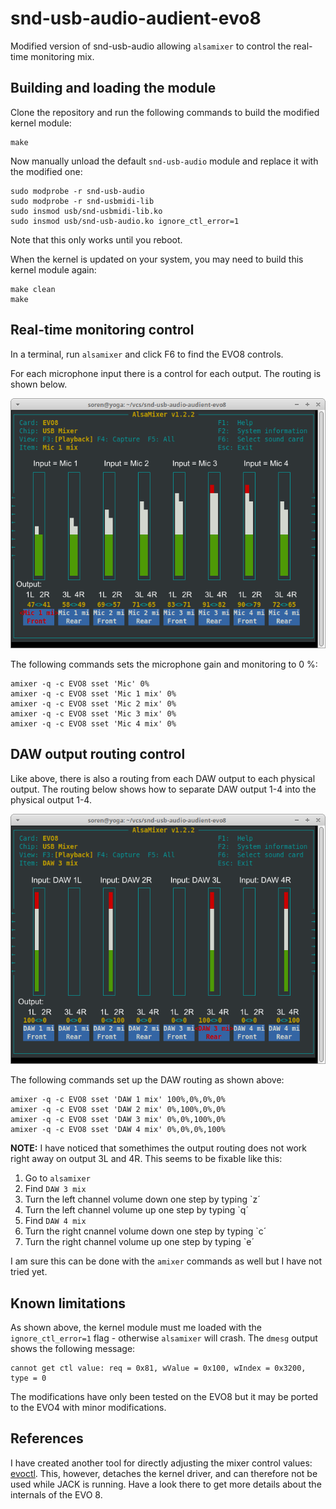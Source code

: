 snd-usb-audio-audient-evo8
==========================

Modified version of snd-usb-audio allowing `alsamixer` to control the real-time monitoring mix.

Building and loading the module
-------------------------------

Clone the repository and run the following commands to build the modified kernel module:

    make

Now manually unload the default `snd-usb-audio` module and replace it with the modified one:

    sudo modprobe -r snd-usb-audio
    sudo modprobe -r snd-usbmidi-lib
    sudo insmod usb/snd-usbmidi-lib.ko
    sudo insmod usb/snd-usb-audio.ko ignore_ctl_error=1

Note that this only works until you reboot.

When the kernel is updated on your system, you may need to build this kernel module again:

    make clean
    make

Real-time monitoring control
----------------------------

In a terminal, run `alsamixer` and click F6 to find the EVO8 controls.

For each microphone input there is a control for each output. The routing is shown below.

![Real-time monitoring in alsamixer](https://github.com/soerenbnoergaard/snd-usb-audio-audient-evo8/blob/main/img/alsamixer_1.png?raw=true)

The following commands sets the microphone gain and monitoring to 0 %:

    amixer -q -c EVO8 sset 'Mic' 0%
    amixer -q -c EVO8 sset 'Mic 1 mix' 0%
    amixer -q -c EVO8 sset 'Mic 2 mix' 0%
    amixer -q -c EVO8 sset 'Mic 3 mix' 0%
    amixer -q -c EVO8 sset 'Mic 4 mix' 0%


DAW output routing control
--------------------------

Like above, there is also a routing from each DAW output to each physical output. The routing below shows how to separate DAW output 1-4 into the physical output 1-4.

![DAW output routing in alsamixer](https://github.com/soerenbnoergaard/snd-usb-audio-audient-evo8/blob/main/img/alsamixer_2.png?raw=true)

The following commands set up the DAW routing as shown above:

    amixer -q -c EVO8 sset 'DAW 1 mix' 100%,0%,0%,0%
    amixer -q -c EVO8 sset 'DAW 2 mix' 0%,100%,0%,0%
    amixer -q -c EVO8 sset 'DAW 3 mix' 0%,0%,100%,0%
    amixer -q -c EVO8 sset 'DAW 4 mix' 0%,0%,0%,100%

**NOTE:** I have noticed that somethimes the output routing does not work right away on output 3L and 4R. This seems to be fixable like this:

1. Go to `alsamixer`
2. Find `DAW 3 mix`
3. Turn the left channel volume down one step by typing `z´
4. Turn the left channel volume up one step by typing `q´
5. Find `DAW 4 mix`
6. Turn the right cnannel volume down one step by typing `c´
7. Turn the right channel volume up one step by typing `e´

I am sure this can be done with the `amixer` commands as well but I have not tried yet.

Known limitations
-----------------

As shown above, the kernel module must me loaded with the `ignore_ctl_error=1` flag - otherwise `alsamixer` will crash. The `dmesg` output shows the following message:

    cannot get ctl value: req = 0x81, wValue = 0x100, wIndex = 0x3200, type = 0

The modifications have only been tested on the EVO8 but it may be ported to the EVO4 with minor modifications.

References
----------

I have created another tool for directly adjusting the mixer control values: [evoctl](https://github.com/soerenbnoergaard/evoctl). This, however, detaches the kernel driver, and can therefore not be used while JACK is running. Have a look there to get more details about the internals of the EVO 8.

